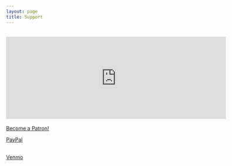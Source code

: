 ```yaml
---
layout: page
title: Support
---
```

<br/>
<iframe src="https://github.com/sponsors/jbaylies/card" title="Sponsor jbaylies" height="225" width="600" style="border: 0;"></iframe>
<br/>
<br/>
<a href="https://www.patreon.com/bePatron?u=33589218" data-patreon-widget-type="become-patron-button">Become a Patron!</a><script async src="https://c6.patreon.com/becomePatronButton.bundle.js"></script><br/>

[PayPal](https://www.paypal.com/paypalme/jbaylies)<br/><br/>

[Venmo](https://account.venmo.com/u/sousastep)